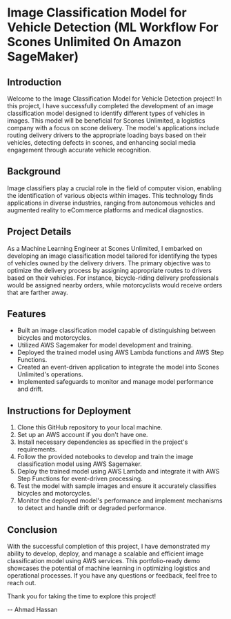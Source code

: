 # Image Classification Model for Vehicle Detection (ML Workflow For Scones Unlimited On Amazon SageMaker)

## Introduction
Welcome to the Image Classification Model for Vehicle Detection project! In this project, I have successfully completed the development of an image classification model designed to identify different types of vehicles in images. This model will be beneficial for Scones Unlimited, a logistics company with a focus on scone delivery. The model's applications include routing delivery drivers to the appropriate loading bays based on their vehicles, detecting defects in scones, and enhancing social media engagement through accurate vehicle recognition.

## Background
Image classifiers play a crucial role in the field of computer vision, enabling the identification of various objects within images. This technology finds applications in diverse industries, ranging from autonomous vehicles and augmented reality to eCommerce platforms and medical diagnostics.

## Project Details
As a Machine Learning Engineer at Scones Unlimited, I embarked on developing an image classification model tailored for identifying the types of vehicles owned by the delivery drivers. The primary objective was to optimize the delivery process by assigning appropriate routes to drivers based on their vehicles. For instance, bicycle-riding delivery professionals would be assigned nearby orders, while motorcyclists would receive orders that are farther away.

## Features
- Built an image classification model capable of distinguishing between bicycles and motorcycles.
- Utilized AWS Sagemaker for model development and training.
- Deployed the trained model using AWS Lambda functions and AWS Step Functions.
- Created an event-driven application to integrate the model into Scones Unlimited's operations.
- Implemented safeguards to monitor and manage model performance and drift.

## Instructions for Deployment
1. Clone this GitHub repository to your local machine.
2. Set up an AWS account if you don't have one.
3. Install necessary dependencies as specified in the project's requirements.
4. Follow the provided notebooks to develop and train the image classification model using AWS Sagemaker.
5. Deploy the trained model using AWS Lambda and integrate it with AWS Step Functions for event-driven processing.
6. Test the model with sample images and ensure it accurately classifies bicycles and motorcycles.
7. Monitor the deployed model's performance and implement mechanisms to detect and handle drift or degraded performance.

## Conclusion
With the successful completion of this project, I have demonstrated my ability to develop, deploy, and manage a scalable and efficient image classification model using AWS services. This portfolio-ready demo showcases the potential of machine learning in optimizing logistics and operational processes. If you have any questions or feedback, feel free to reach out.

Thank you for taking the time to explore this project!

-- Ahmad Hassan